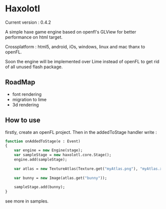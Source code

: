 Haxolotl
====

Current version : 0.4.2

A simple haxe game engine based on openfl's GLView for
better performance on html target.

Crossplatform : html5, android, iOs, windows, linux and mac 
thanx to openFL. 

Soon the engine will be implemented over Lime instead of
openFL to get rid of all unused flash package.

RoadMap
-------------

- font rendering
- migration to lime
- 3d rendering

How to use 
-------------

firstly, create an openFL project.
Then in the addedToStage handler write :
```haxe
function onAddedToStage(e : Event)
{
    var engine = new Engine(stage);
    var sampleStage = new haxolotl.core.Stage();
    engine.add(sampleStage);
    
    var atlas = new TextureAtlas(Texture.get("myAtlas.png"), "myAtlas.xml");
    
    var bunny = new Image(atlas.get("bunny"));
    
    sampleStage.add(bunny);
}
```
see more in samples.